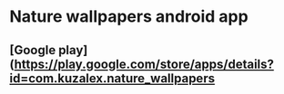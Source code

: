 # Nature wallpapers android app
## [Google play](https://play.google.com/store/apps/details?id=com.kuzalex.nature_wallpapers
